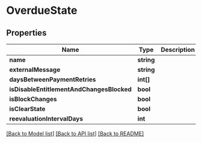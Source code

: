 # OverdueState

## Properties
Name | Type | Description | Notes
------------ | ------------- | ------------- | -------------
**name** | **string** |  | [optional] 
**externalMessage** | **string** |  | [optional] 
**daysBetweenPaymentRetries** | **int[]** |  | [optional] 
**isDisableEntitlementAndChangesBlocked** | **bool** |  | [optional] 
**isBlockChanges** | **bool** |  | [optional] 
**isClearState** | **bool** |  | [optional] 
**reevaluationIntervalDays** | **int** |  | [optional] 

[[Back to Model list]](../README.md#documentation-for-models) [[Back to API list]](../README.md#documentation-for-api-endpoints) [[Back to README]](../README.md)

